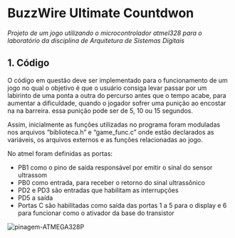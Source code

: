 # BuzzWire Ultimate Countdwon 

*Projeto de um jogo utilizando o microcontrolador atmel328 para o laboratório da disciplina de Arquitetura de Sistemas Digitais*

## 1. Código	

O código em questão deve ser implementado para o funcionamento de um jogo no qual 
o objetivo é que o usuário consiga levar passar por um labirinto de uma ponta a outra
do percurso antes que o tempo acabe, para aumentar a dificuldade, quando o jogador
sofrer uma punição ao encostar na na barreira. essa punição pode ser de 5, 10 ou 15 segundos.

Assim, inicialmente as funções utilizadas no programa foram moduladas nos arquivos
“biblioteca.h” e “game_func.c” onde estão declarados as variáveis, os arquivos externos e as funções relacionadas ao jogo. 


No atmel foram definidas as portas: 

- PB1 como o pino de saída responsável por emitir o sinal do sensor ultrassom
- PB0 como entrada, para receber o retorno do sinal ultrassônico
- PD2 e PD3 são entradas que habilitam as interrupções 
- PD5 a saída
- Portas C são habilitadas como saída das portas 1 a 5 para o display e 6 para funcionar como o ativador da base do transistor

![pinagem-ATMEGA328P](https://user-images.githubusercontent.com/39633395/132619261-4ccc4969-8c45-4449-8be0-87d770c9837f.jpg)
